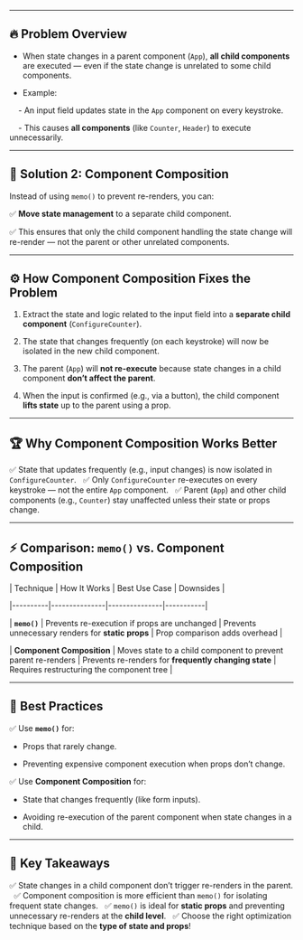 

---
## 🔥 **Problem Overview**  

- When state changes in a parent component (`App`), **all child components** are executed — even if the state change is unrelated to some child components.  

- Example:  

    - An input field updates state in the `App` component on every keystroke.  

    - This causes **all components** (like `Counter`, `Header`) to execute unnecessarily.  

---
## 🚀 **Solution 2: Component Composition**  

Instead of using `memo()` to prevent re-renders, you can:  

✅ **Move state management** to a separate child component.  

✅ This ensures that only the child component handling the state change will re-render — not the parent or other unrelated components.  


---
  
## ⚙️ **How Component Composition Fixes the Problem**  

1. Extract the state and logic related to the input field into a **separate child component** (`ConfigureCounter`).  

2. The state that changes frequently (on each keystroke) will now be isolated in the new child component.  

3. The parent (`App`) will **not re-execute** because state changes in a child component **don’t affect the parent**.  

4. When the input is confirmed (e.g., via a button), the child component **lifts state** up to the parent using a prop.  

  
---
  
## 🏆 **Why Component Composition Works Better**  

✅ State that updates frequently (e.g., input changes) is now isolated in `ConfigureCounter`.  
✅ Only `ConfigureCounter` re-executes on every keystroke — not the entire `App` component.  
✅ Parent (`App`) and other child components (e.g., `Counter`) stay unaffected unless their state or props change.  


---

## ⚡ **Comparison: `memo()` vs. Component Composition**  

| Technique | How It Works | Best Use Case | Downsides |

|----------|---------------|---------------|-----------|

| **`memo()`** | Prevents re-execution if props are unchanged | Prevents unnecessary renders for **static props** | Prop comparison adds overhead |

| **Component Composition** | Moves state to a child component to prevent parent re-renders | Prevents re-renders for **frequently changing state** | Requires restructuring the component tree |


---
  
## 🎯 **Best Practices**  

✅ Use **`memo()`** for:  

- Props that rarely change.  

- Preventing expensive component execution when props don’t change.  


✅ Use **Component Composition** for:  

- State that changes frequently (like form inputs).  

- Avoiding re-execution of the parent component when state changes in a child.  


---


## 🎉 **Key Takeaways**  

✅ State changes in a child component don’t trigger re-renders in the parent.  
✅ Component composition is more efficient than `memo()` for isolating frequent state changes.  
✅ `memo()` is ideal for **static props** and preventing unnecessary re-renders at the **child level**.  
✅ Choose the right optimization technique based on the **type of state and props**!